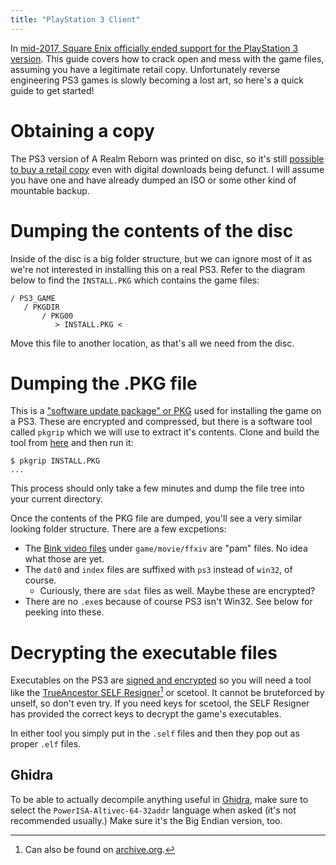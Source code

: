 ```yaml
---
title: "PlayStation 3 Client"
---
```


In [mid-2017, Square Enix officially ended support for the PlayStation 3 version](https://na.finalfantasyxiv.com/lodestone/topics/detail/a8db3b52eae5f11037a16ef7a637368a2ec5ed08). This guide covers how to crack open and mess with the game files, assuming you have a legitimate retail copy. Unfortunately reverse engineering PS3 games is slowly becoming a lost art, so here's a quick guide to get started!

# Obtaining a copy

The PS3 version of A Realm Reborn was printed on disc, so it's still [possible to buy a retail copy](https://www.amazon.com/Final-Fantasy-XIV-Realm-Reborn-Playstation/dp/B002BRZ79E) even with digital downloads being defunct. I will assume you have one and have already dumped an ISO or some other kind of mountable backup.

# Dumping the contents of the disc

Inside of the disc is a big folder structure, but we can ignore most of it as we're not interested in installing this on a real PS3. Refer to the diagram below to find the `INSTALL.PKG` which contains the game files:

```shell
/ PS3_GAME
   / PKGDIR
       / PKG00
          > INSTALL.PKG <
```

Move this file to another location, as that's all we need from the disc.

# Dumping the .PKG file

This is a ["software update package" or PKG](https://psdevwiki.com/ps3/PKG_files) used for installing the game on a PS3. These are encrypted and compressed, but there is a software tool called `pkgrip` which we will use to extract it's contents. Clone and build the tool from [here](https://github.com/redstrate/pkgrip) and then run it:

```shell
$ pkgrip INSTALL.PKG
...
```

This process should only take a few minutes and dump the file tree into your current directory.

Once the contents of the PKG file are dumped, you'll see a very similar looking folder structure. There are a few excpetions:
* The [Bink video files](https://www.radgametools.com/bnkmain.htm) under `game/movie/ffxiv` are "pam" files. No idea what those are yet.
* The `dat0` and `index` files are suffixed with `ps3` instead of `win32`, of course.
	* Curiously, there are `sdat` files as well. Maybe these are encrypted?
* There are no `.exe`s because of course PS3 isn't Win32. See below for peeking into these.

# Decrypting the executable files

Executables on the PS3 are [signed and encrypted](https://www.psdevwiki.com/ps3/SELF_-_SPRX) so you will need a tool like the [TrueAncestor SELF Resigner](https://www.psx-place.com/resources/trueancestor-self-resigner-by-jjkkyu.33/)[^1] or scetool. It cannot be bruteforced by unself, so don't even try. If you need keys for scetool, the SELF Resigner has provided the correct keys to decrypt the game's executables.

In either tool you simply put in the `.self` files and then they pop out as proper `.elf` files.

## Ghidra

To be able to actually decompile anything useful in [Ghidra](https://ghidra-sre.org/), make sure to select the `PowerISA-Altivec-64-32addr` language when asked (it's not recommended usually.) Make sure it's the Big Endian version, too.

[^1]: Can also be found on [archive.org](https://archive.org/details/true-ancestor-self-resigner-v-1.98).

